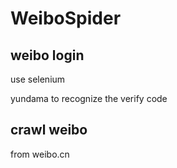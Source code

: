 # WeiboSpider
## weibo login
use selenium

yundama to recognize the verify code
## crawl weibo
from weibo.cn
